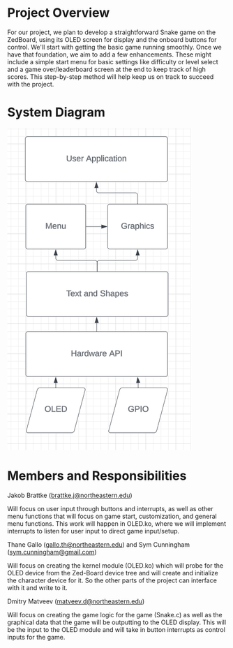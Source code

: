# Project Overview

For our project, we plan to develop a straightforward Snake game on the ZedBoard, using its OLED screen for display and the onboard buttons for control. We'll start with getting the basic game running smoothly. Once we have that foundation, we aim to add a few enhancements. These might include a simple start menu for basic settings like difficulty or level select and a game over/leaderboard screen at the end to keep track of high scores. This step-by-step method will help keep us on track to succeed with the project.

# System Diagram

![System Diagram](<System_Diagram.png>)

# Members and Responsibilities

Jakob Brattke (brattke.j@northeastern.edu)

Will focus on user input through buttons and interrupts, as well as other menu functions that will focus on game start, customization, and general menu functions. This work will happen in OLED.ko, where we will implement interrupts to listen for user input to direct game input/setup.

Thane Gallo (gallo.th@northeastern.edu) and Sym Cunningham (sym.cunningham@gmail.com)

Will focus on creating the kernel module (OLED.ko) which will probe for the OLED device from the Zed-Board device tree and will create and initialize the character device for it. So the other parts of the project can interface with it and write to it.

Dmitry Matveev (matveev.d@northeastern.edu)

Will focus on creating the game logic for the game (Snake.c) as well as the graphical data that the game will be outputting to the OLED display. This will be the input to the OLED module and will take in button interrupts as control inputs for the game.
